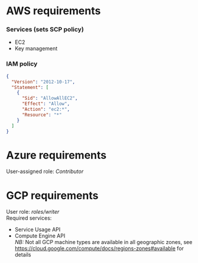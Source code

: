 # AWS requirements
### Services (sets SCP policy)
* EC2
* Key management
### IAM policy
```json
{
  "Version": "2012-10-17",
  "Statement": [
    {
      "Sid": "AllowAllEC2",
      "Effect": "Allow",
      "Action": "ec2:*",
      "Resource": "*"
    }
  ]
}
```

# Azure requirements
User-assigned role: _Contributor_  

# GCP requirements
User role: _roles/writer_  
Required services:
- Service Usage API
- Compute Engine API  
*NB:* Not all GCP machine types are available in all geographic zones, see https://cloud.google.com/compute/docs/regions-zones#available for details